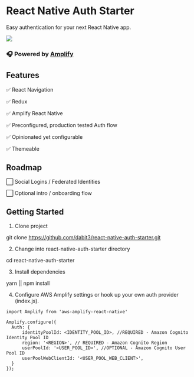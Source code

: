 # React Native Auth Starter

Easy authentication for your next React Native app.

![](https://i.imgur.com/4PMkScx.jpg)

### 🎧 Powered by [Amplify](https://github.com/aws/aws-amplify)

## Features   

✅ React Navigation   

✅ Redux   

✅ Amplify React Native   

✅ Preconfigured, production tested Auth flow    

✅ Opinionated yet configurable   

✅ Themeable   


## Roadmap    

⬜️ Social Logins / Federated Identities

⬜️ Optional intro / onboarding flow   


## Getting Started   

1. Clone project   

git clone https://github.com/dabit3/react-native-auth-starter.git

2. Change into react-native-auth-starter directory   

cd react-native-auth-starter

3. Install dependencies   

yarn || npm install

4. Configure AWS Amplify settings or hook up your own auth provider (index.js).   

```
import Amplify from 'aws-amplify-react-native'

Amplify.configure({
  Auth: {
      identityPoolId: <IDENTITY_POOL_ID>, //REQUIRED - Amazon Cognito Identity Pool ID
      region: '<REGION>', // REQUIRED - Amazon Cognito Region
      userPoolId: '<USER_POOL_ID>', //OPTIONAL - Amazon Cognito User Pool ID
      userPoolWebClientId: '<USER_POOL_WEB_CLIENT>',
  }
});
```

